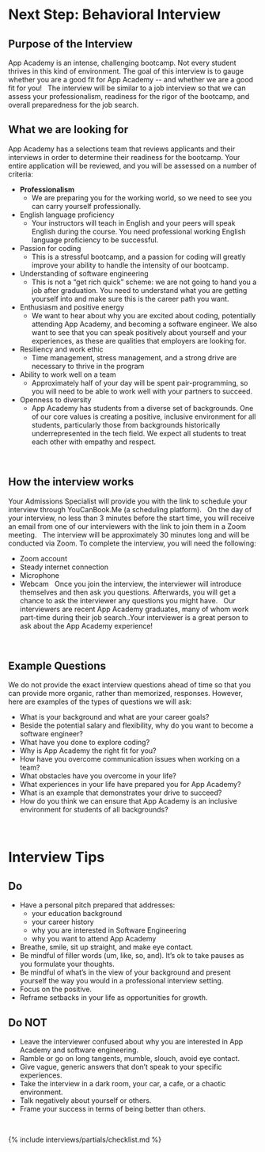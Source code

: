 # Next Step: Behavioral Interview

## Purpose of the Interview
  App Academy is an intense, challenging bootcamp. Not every student thrives in this kind of environment. The goal of this interview is to gauge whether you are a good fit for App Academy -- and whether we are a good fit for you!
&nbsp;
  The interview will be similar to a job interview so that we can assess your professionalism, readiness for the rigor of the bootcamp, and overall preparedness for the job search.

## What we are looking for
App Academy has a selections team that reviews applicants and their interviews in order to determine their readiness for the bootcamp. Your entire application will be reviewed, and you will be assessed on a number of criteria:
* **Professionalism**
  * We are preparing you for the working world, so we need to see you can carry yourself professionally.
* English language proficiency
  * Your instructors will teach in English and your peers will speak English during the course. You need professional working English language proficiency to be successful.
* Passion for coding
  * This is a stressful bootcamp, and a passion for coding will greatly improve your ability to handle the intensity of our bootcamp.
* Understanding of software engineering
  * This is not a “get rich quick” scheme: we are not going to hand you a job after graduation. You need to understand what you are getting yourself into and make sure this is the career path you want.
* Enthusiasm and positive energy
  * We want to hear about why you are excited about coding, potentially attending App Academy, and becoming a software engineer. We also want to see that you can speak positively about yourself and your experiences, as these are qualities that employers are looking for.
* Resiliency and work ethic
  * Time management, stress management, and a strong drive are necessary to thrive in the program
* Ability to work well on a team
  * Approximately half of your day will be spent pair-programming, so you will need to be able to work well with your partners to succeed.
* Openness to diversity
  * App Academy has students from a diverse set of backgrounds. One of our core values is creating a positive, inclusive environment for all students, particularly those from backgrounds historically underrepresented in the tech field. We expect all students to treat each other with empathy and respect.

&nbsp;
## How the interview works
Your Admissions Specialist will provide you with the link to schedule your interview through YouCanBook.Me (a scheduling platform).
&nbsp;
On the day of your interview, no less than 3 minutes before the start time, you will receive an email from one of our interviewers with the link to join them in a Zoom meeting.
&nbsp;
The interview will be approximately 30 minutes long and will be conducted via Zoom. To complete the interview, you will need the following:
  * Zoom account
  * Steady internet connection
  * Microphone
  * Webcam
&nbsp;
Once you join the interview, the interviewer will introduce themselves and then ask you questions. Afterwards, you will get a chance to ask the interviewer any questions you might have.
&nbsp;
Our interviewers are recent App Academy graduates, many of whom work part-time during their job search..Your interviewer is a great person to ask about the App Academy experience!

&nbsp;
## Example Questions
We do not provide the exact interview questions ahead of time so that you can provide more organic, rather than memorized, responses. However, here are examples of the types of questions we will ask:
&nbsp;
* What is your background and what are your career goals?
* Beside the potential salary and flexibility, why do you want to become a software engineer?
* What have you done to explore coding?
* Why is App Academy the right fit for you?
* How have you overcome communication issues when working on a team?
* What obstacles have you overcome in your life?
* What experiences in your life have prepared you for App Academy?
* What is an example that demonstrates your drive to succeed?
* How do you think we can ensure that App Academy is an inclusive environment for students of all backgrounds?

&nbsp;
# Interview Tips

## Do
- Have a personal pitch prepared that addresses:
    * your education background
    * your career history
    * why you are interested in Software Engineering
    * why you want to attend App Academy
- Breathe, smile, sit up straight, and make eye contact.
- Be mindful of filler words (um, like, so, and). It’s ok to take pauses as you formulate your thoughts.
- Be mindful of what’s in the view of your background and present yourself the way you would in a professional interview setting.
- Focus on the positive.
- Reframe setbacks in your life as opportunities for growth.

## Do NOT
- Leave the interviewer confused about why you are interested in App Academy and software engineering.
- Ramble or go on long tangents, mumble, slouch, avoid eye contact.
- Give vague, generic answers that don’t speak to your specific experiences.
- Take the interview in a dark room, your car, a cafe, or a chaotic environment.
- Talk negatively about yourself or others.
- Frame your success in terms of being better than others.

&nbsp;
&nbsp;


{% include interviews/partials/checklist.md %}

[Zoom]: https://www.zoom.us
[aao]: https://open.appacademy.io/
[practice problems]: https://open.appacademy.io/learn/full-stack-online/intro-to-programming/map-by-name
